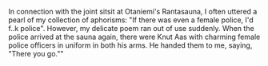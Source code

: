 
In connection with the joint sitsit at Otaniemi's Rantasauna, I often uttered a pearl of my collection of aphorisms: "If there was even a female police, I'd f..k police". However, my delicate poem ran out of use suddenly. When the police arrived at the sauna again, there were Knut Aas with charming female police officers in uniform in both his arms. He handed them to me, saying, "There you go.""